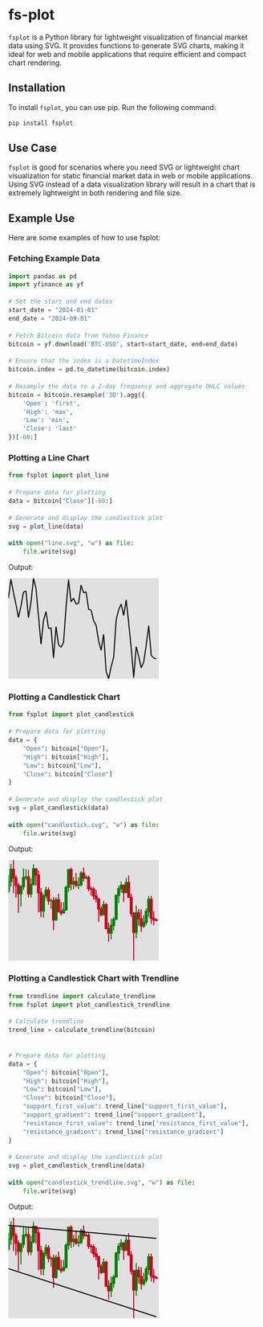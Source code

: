 # fs-plot

`fsplot` is a Python library for lightweight visualization of financial market data using SVG. It provides functions to generate SVG charts, making it ideal for web and mobile applications that require efficient and compact chart rendering.

## Installation

To install `fsplot`, you can use pip. Run the following command:

```bash
pip install fsplot
```

## Use Case
`fsplot` is good for scenarios where you need SVG or lightweight chart visualization for static financial market data in web or mobile applications. Using SVG instead of a data visualization library will result in a chart that is extremely lightweight in both rendering and file size.

## Example Use

Here are some examples of how to use fsplot:

### Fetching Example Data

```python
import pandas as pd
import yfinance as yf

# Set the start and end dates
start_date = "2024-01-01"
end_date = "2024-09-01"

# Fetch Bitcoin data from Yahoo Finance
bitcoin = yf.download('BTC-USD', start=start_date, end=end_date)

# Ensure that the index is a DatetimeIndex
bitcoin.index = pd.to_datetime(bitcoin.index)

# Resample the data to a 2-day frequency and aggregate OHLC values
bitcoin = bitcoin.resample('3D').agg({
    'Open': 'first',
    'High': 'max',
    'Low': 'min',
    'Close': 'last'
})[-60:]
```

### Plotting a Line Chart

```python
from fsplot import plot_line

# Prepare data for plotting
data = bitcoin["Close"][-60:]

# Generate and display the candlestick plot
svg = plot_line(data)

with open("line.svg", "w") as file:
    file.write(svg)
```

Output:

![Line Plot](images/line.svg)


### Plotting a Candlestick Chart

```python
from fsplot import plot_candlestick

# Prepare data for plotting
data = {
    "Open": bitcoin["Open"],
    "High": bitcoin["High"],
    "Low": bitcoin["Low"],
    "Close": bitcoin["Close"]
}

# Generate and display the candlestick plot
svg = plot_candlestick(data)

with open("candlestick.svg", "w") as file:
    file.write(svg)
```

Output:

![Candlestick Plot](images/candlestick.svg)


### Plotting a Candlestick Chart with Trendline

```python
from trendline import calculate_trendline
from fsplot import plot_candlestick_trendline

# Calculate trendline
trend_line = calculate_trendline(bitcoin)


# Prepare data for plotting
data = {
    "Open": bitcoin["Open"],
    "High": bitcoin["High"],
    "Low": bitcoin["Low"],
    "Close": bitcoin["Close"],
    "support_first_value": trend_line["support_first_value"],
    "support_gradient": trend_line["support_gradient"],
    "resistance_first_value": trend_line["resistance_first_value"],
    "resistance_gradient": trend_line["resistance_gradient"]
}

# Generate and display the candlestick plot
svg = plot_candlestick_trendline(data)

with open("candlestick_trendline.svg", "w") as file:
    file.write(svg)
```

Output:

![Candlestick Plot with Trendline](images/candlestick_trendline.svg)

